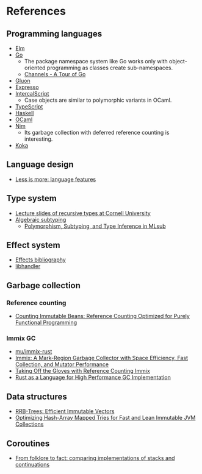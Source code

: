 # References

## Programming languages

- [Elm](https://github.com/elm)
- [Go](https://github.com/golang/go)
  - The package namespace system like Go works only with object-oriented programming as classes create sub-namespaces.
  - [Channels - A Tour of Go](https://tour.golang.org/concurrency/2)
- [Gluon](https://github.com/gluon-lang/gluon)
- [Expresso](https://github.com/willtim/Expresso)
- [IntercalScript](https://github.com/Storyyeller/IntercalScript)
  - Case objects are similar to polymorphic variants in OCaml.
- [TypeScript](https://github.com/microsoft/TypeScript)
- [Haskell](https://github.com/ghc/ghc)
- [OCaml](https://github.com/ocaml/ocaml)
- [Nim](https://github.com/nim-lang/Nim)
  - Its garbage collection with deferred reference counting is interesting.
- [Koka](https://github.com/koka-lang/koka)

## Language design

- [Less is more: language features](https://blog.ploeh.dk/2015/04/13/less-is-more-language-features/)

## Type system

- [Lecture slides of recursive types at Cornell University](https://www.cs.cornell.edu/courses/cs4110/2012fa/lectures/lecture27.pdf)
- [Algebraic subtyping](https://www.cl.cam.ac.uk/~sd601/thesis.pdf)
  - [Polymorphism, Subtyping, and Type Inference in MLsub](http://stedolan.net/research/mlsub.pdf)

## Effect system

- [Effects bibliography](https://github.com/yallop/effects-bibliography)
- [libhandler](https://github.com/koka-lang/libhandler)

## Garbage collection

### Reference counting

- [Counting Immutable Beans: Reference Counting Optimized for Purely Functional Programming](https://arxiv.org/abs/1908.05647)

### Immix GC

- [mu/immix-rust](https://gitlab.anu.edu.au/mu/immix-rust)
- [Immix: A Mark-Region Garbage Collector with Space Efficiency, Fast Collection, and Mutator Performance](https://www.cs.utexas.edu/users/speedway/DaCapo/papers/immix-pldi-2008.pdf)
- [Taking Off the Gloves with Reference Counting Immix](http://users.cecs.anu.edu.au/~steveb/pubs/papers/rcix-oopsla-2013.pdf)
- [Rust as a Language for High Performance GC Implementation](http://users.cecs.anu.edu.au/~steveb/pubs/papers/rust-ismm-2016.pdf)

## Data structures

- [RRB-Trees: Efficient Immutable Vectors](https://infoscience.epfl.ch/record/169879/files/RMTrees.pdf)
- [Optimizing Hash-Array Mapped Tries for Fast and Lean Immutable JVM Collections](https://michael.steindorfer.name/publications/oopsla15.pdf)

## Coroutines

- [From folklore to fact: comparing implementations of stacks and continuations](https://dl.acm.org/doi/10.1145/3385412.3385994)
